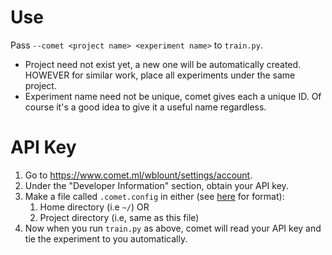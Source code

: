 # Use
Pass `--comet <project name> <experiment name>` to `train.py`.
- Project need not exist yet, a new one will be automatically created. HOWEVER
  for similar work, place all experiments under the same project.
- Experiment name need not be unique, comet gives each a unique ID. Of course it's a good
  idea to give it a useful name regardless.

# API Key
1. Go to https://www.comet.ml/wblount/settings/account.
2. Under the "Developer Information" section, obtain your API key.
3. Make a file called `.comet.config` in either (see [here](https://www.comet.ml/docs/python-sdk/advanced/#python-configuration) for format):
   1. Home directory (i.e `~/`) OR
   2. Project directory (i.e, same as this file)
4. Now when you run `train.py` as above, comet will read your API key and tie
   the experiment to you automatically.
